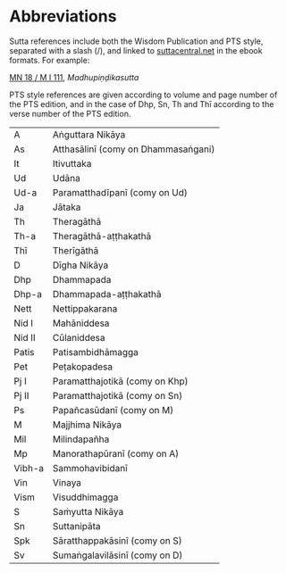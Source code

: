 # Abbreviations

Sutta references include both the Wisdom Publication and PTS style, separated with a slash (/), and linked to [suttacentral.net](https://suttacentral.net) in the ebook formats. For example:

[MN 18 / M I 111](https://suttacentral.net/mn18/pli/ms), *Madhupiṇḍikasutta*

PTS style references are given according to volume and page number of the PTS edition, and in the case of Dhp, Sn, Th and Thī according to the verse number of the PTS edition.

|        |                                     |
|--------|-------------------------------------|
| A      | Aṅguttara Nikāya                    |
| As     | Atthasālinī (comy on Dhammasaṅgani) |
| It     | Itivuttaka                          |
| Ud     | Udāna                               |
| Ud-a   | Paramatthadīpanī (comy on Ud)       |
| Ja     | Jātaka                              |
| Th     | Theragāthā                          |
| Th-a   | Theragāthā-aṭṭhakathā               |
| Thī    | Therīgāthā                          |
| D      | Dīgha Nikāya                        |
| Dhp    | Dhammapada                          |
| Dhp-a  | Dhammapada-aṭṭhakathā               |
| Nett   | Nettippakarana                      |
| Nid I  | Mahāniddesa                         |
| Nid II | Cūlaniddesa                         |
| Patis  | Patisambidhāmagga                   |
| Pet    | Peṭakopadesa                        |
| Pj I   | Paramatthajotikā (comy on Khp)      |
| Pj II  | Paramatthajotikā (comy on Sn)       |
| Ps     | Papañcasūdanī (comy on M)           |
| M      | Majjhima Nikāya                     |
| Mil    | Milindapañha                        |
| Mp     | Manorathapūranī (comy on A)         |
| Vibh-a | Sammohavibidanī                     |
| Vin    | Vinaya                              |
| Vism   | Visuddhimagga                       |
| S      | Saṁyutta Nikāya                     |
| Sn     | Suttanipāta                         |
| Spk    | Sāratthappakāsinī (comy on S)       |
| Sv     | Sumaṅgalavilāsinī (comy on D)       |

